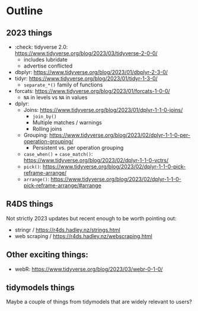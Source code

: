 # Outline

## 2023 things

- :check: tidyverse 2.0: https://www.tidyverse.org/blog/2023/03/tidyverse-2-0-0/
  - includes lubridate
  - advertise conflicted
- dbplyr: https://www.tidyverse.org/blog/2023/01/dbplyr-2-3-0/
- tidyr: https://www.tidyverse.org/blog/2023/01/tidyr-1-3-0/
  - `separate_*()` family of functions 
- forcats: https://www.tidyverse.org/blog/2023/01/forcats-1-0-0/
  - `NA` in levels vs `NA` in values
- dplyr: 
  - Joins: https://www.tidyverse.org/blog/2023/01/dplyr-1-1-0-joins/
    - `join_by()`
    - Multiple matches / warnings
    - Rolling joins
  - Grouping: https://www.tidyverse.org/blog/2023/02/dplyr-1-1-0-per-operation-grouping/
    - Persistent vs. per operation grouping
  - `case_when()` + `case_match()`: https://www.tidyverse.org/blog/2023/02/dplyr-1-1-0-vctrs/
  - `pick()`: https://www.tidyverse.org/blog/2023/02/dplyr-1-1-0-pick-reframe-arrange/
  - `arrange()`: https://www.tidyverse.org/blog/2023/02/dplyr-1-1-0-pick-reframe-arrange/#arrange

## R4DS things

Not strictly 2023 updates but recent enough to be worth pointing out:

- stringr / https://r4ds.hadley.nz/strings.html
- web scraping / https://r4ds.hadley.nz/webscraping.html

## Other exciting things:

- webR: https://www.tidyverse.org/blog/2023/03/webr-0-1-0/

## tidymodels things

Maybe a couple of things from tidymodels that are widely relevant to users?
  